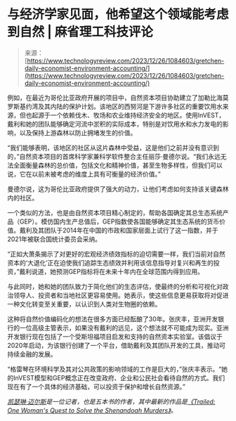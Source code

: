 <!--yml

类别：未分类

日期：2024-05-27 15:10:57

-->

# 与经济学家见面，他希望这个领域能考虑到自然 | 麻省理工科技评论

> 来源：[https://www.technologyreview.com/2023/12/26/1084603/gretchen-daily-economist-environment-accounting/](https://www.technologyreview.com/2023/12/26/1084603/gretchen-daily-economist-environment-accounting/)

例如，在最近为哥伦比亚政府开展的项目中，自然资本项目协助建立了加勒比海莫罗斯基约湾及其内陆的保护计划。该地区的西努河是下游许多社区的重要饮用水来源，但也起源于一个依赖伐木、牧场和农业维持经济安全的地区。使用InVEST，戴利和她的团队能够确定河流中淤积的实际成本，特别是对饮用水和水力发电的影响，以及保持上游森林以防止拥堵发生的价值。

“我们能够表明，该地区的社区从这片森林中受益，这是他们之前并没有意识到的，”自然资本项目的首席科学家兼科学软件整合主任丽莎·曼德尔说。“我们永远无法全面衡量森林的总价值，包括文化和精神价值，甚至生物多样性，但我们可以说，它在以前未被考虑的维度上具有可衡量的经济价值。”

曼德尔说，这为哥伦比亚政府提供了强大的动力，让他们考虑如何支持该关键森林内的社区。

一个类似的方法，也是由自然资本项目精心制定的，帮助各国确定其总生态系统产品（GEP）。模仿国内生产总值后，GEP指数使各国能够确定其生态系统的货币价值。戴利及其团队于2014年在中国的市政和国家层面上试行了这一指数，并于2021年被联合国统计委员会采纳。

“正如大萧条揭示了对更好的宏观经济绩效指标的迫切需要一样，我们当前对自然资本的‘大退化’正在迫使我们追踪生态绩效并利用该信息指导对复兴和再生的投资，”戴利说道，她预测GEP指标将在未来十年内在全球范围内得到应用。

与此同时，她和她的团队致力于简化他们的生态评估，使最终的分析和可视化对政治领导人、投资者和当地社区更容易使用。她表示，使这些信息更易获取将对促进一种文化转变至关重要，以认识到人类对生物圈的依赖。

这种将自然价值编码化的想法在很多方面已经酝酿了30年。张庆丰，亚洲开发银行的一位高级主管表示，如果没有戴利的远见，这个想法就不可能成为现实。亚洲开发银行现在包括了一个受斯坦福项目启发和支持的自然资本实验室。该倡议于2020年启动，为该银行创建了一个平台，借助戴利及其团队开发的工具，推动可持续金融的发展。

“格雷琴在环境科学及其对公共政策的影响领域的工作是巨大的，”张庆丰表示。“她的InVEST模型和GEP概念正在改变政府、企业和公民社会看待自然的方式。我们现在有了一个具体的经济基础，可以投资于保护和增长自然资源。”

*[凯瑟琳·迈尔斯](https://www.kathrynmiles.net/)是一位记者，也是五本书的作者，其中最新的作品是[《Trailed: One Woman's Quest to Solve the Shenandoah Murders》](https://www.hachettebookgroup.com/titles/kathryn-miles/trailed/9781643753874/)。*
